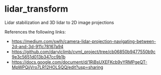 # lidar_transform

Lidar stabilization and 3D lidar to 2D image projections

References the following links:
- https://medium.com/swlh/camera-lidar-projection-navigating-between-2d-and-3d-911c78167a94
- https://github.com/darylclimb/cvml_project/tree/cb06850b9477550b9c9e3c5651d013b347cc9b1b
- https://docs.google.com/document/d/1RjBsUXEFKcb9vYRMPgeQT-MpWPQjjVro7LR12HOLSQQ/edit?usp=sharing

